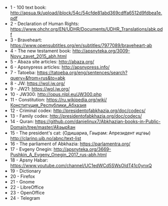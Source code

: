 -	1 - 100 text book: http://apsua.tk/upload/iblock/54c/54cfde81abd369cdffa6512d9fdbea1e.pdf
- 2 - Declaration of Human Rights: https://www.ohchr.org/EN/UDHR/Documents/UDHR_Translations/abk.pdf
-	3 - Braveheart: https://www.opensubtitles.org/en/subtitles/7977089/braveheart-ab
-	4 - The new testament book: http://apsnyteka.org/3009-Novy_zavet_2015_abh.html
-	5 - Abaza site articles: http://abaza.org/
- 6 - Apsnypress articles: http://apsnypress.info/
- 7 - Tatoeba: https://tatoeba.org/eng/sentences/search?query=&from=rus&to=abk
- 8 - JW: https://wol.jw.org/
- 9 - JW21: https://wol.jw.org/
- 10 - JW300: http://opus.nlpl.eu/JW300.php
- 11 - Constitution: https://ru.wikipedia.org/wiki/Конституция_Республики_Абхазия
- 12 - Criminal codex: http://presidentofabkhazia.org/doc/codecs/
- 13 - Family codex: http://presidentofabkhazia.org/doc/codecs/
- 14 - Quran: https://github.com/danielinux7/Abkhazian-books-in-Public-Domain/tree/master/Аҟәырҟан
- 15 - The president's cat: (Одишариа, Гәырам: Апрезидент ицгәы) http://clarino.uib.no/abnc/text-list
- 16 - The parliament of Abkhazia: https://parlamentra.org/
- 17 - Evgeny Onegin: http://apsnyteka.org/3669-Pushkin_A_Evgeny_Onegin_2017_rus-abh.html
- 18 - Apsny Habar: https://www.youtube.com/channel/UC1edWCd5SWsOIdT41c0ynxQ
- 19 - Dictionary
- 20 - Firefox
- 21 - Gnome
- 22 - LibreOffice
- 23 - OpenOffice
- 24 - Telegram
